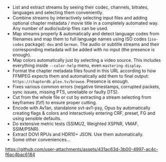 - List and extract streams by seeing their codec, channels, bitrates, languages and selecting them conveniently.
- Combine streams by interactively selecting input files and adding optional chapter metadata / movie title in a completely automated way. Any number of audio/subrip files can be used.
- Map streams properly & automatically and detect language codes from filenames and map them to full language names using ISO codes (`iso-codes` package): `deu` and `German`. The audio or subtitle streams and their corresponding metadata will be added with no input (the presence is enough).
- Map colors automatically just by selecting a video source. This includes everything inside `--color-help` menu, even `mastering-display`.
- Format the chapter metadata files found in this URL according to how FFMPEG expects them and automatically add them to final output: `https://chapterdb.plex.tv/browse`. Presence is enough.
- Fixes various common errors (negative timestamps, corrupted packets, sync issues, missing PTS, unreliable or faulty DTS).
- Cut from the whole file or cut by extracting a stream selecting from keyframes (fzf) to ensure proper cutting.
- Encode with Av1an, standalone svt-av1-psy, Opus by automatically creating flags & colors and interactively entering CRF, preset, FG and using sensible defaults.
- Do extensive metric tests (SSIMU2, Weighted XSPNR, VMAF, SSIM/PSNR).
- Extract DOVI RPUs and HDR10+ JSON. Use them automatically.
- Some other conveniences...

https://github.com/user-attachments/assets/431ac63d-3b00-4997-ac4c-f6ac4bac6184

